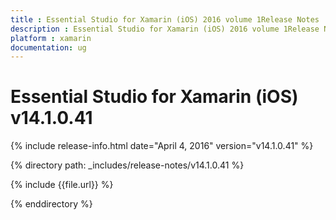 ```yaml
---
title : Essential Studio for Xamarin (iOS) 2016 volume 1Release Notes
description : Essential Studio for Xamarin (iOS) 2016 volume 1Release Notes
platform : xamarin
documentation: ug
---
```


# Essential Studio for Xamarin (iOS) v14.1.0.41

{% include release-info.html date="April 4, 2016" version="v14.1.0.41" %} 

{% directory path: _includes/release-notes/v14.1.0.41 %}

{% include {{file.url}} %}

{% enddirectory %}